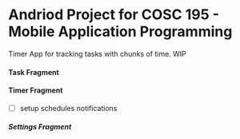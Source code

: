 # Andriod Project for COSC 195 - Mobile Application Programming

Timer App for tracking tasks with chunks of time. WIP

#### Task Fragment


#### Timer Fragment

- [ ] setup schedules notifications

##### Settings Fragment


